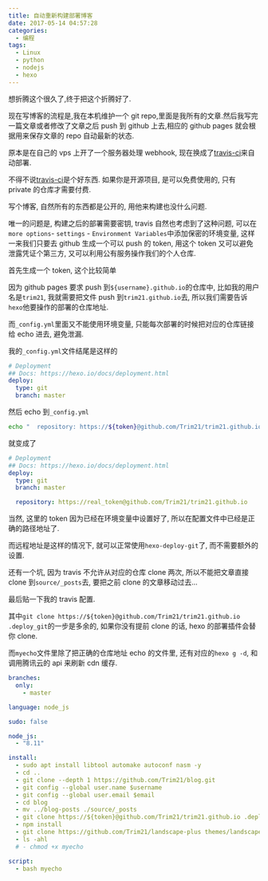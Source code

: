 ```yaml
---
title: 自动重新构建部署博客
date: 2017-05-14 04:57:28
categories:
  - 编程
tags:
  - Linux
  - python
  - nodejs
  - hexo
---
```


想折腾这个很久了,终于把这个折腾好了.

现在写博客的流程是,我在本机维护一个 git repo,里面是我所有的文章.然后我写完一篇文章或者修改了文章之后 push 到 github 上去,相应的 github pages 就会根据用来保存文章的 repo 自动最新的状态.

原本是在自己的 vps 上开了一个服务器处理 webhook, 现在换成了[travis-ci](https://travis-ci.org/)来自动部署.

<!-- more -->

不得不说[travis-ci](https://travis-ci.org/)是个好东西. 如果你是开源项目, 是可以免费使用的, 只有 private 的仓库才需要付费.

写个博客, 自然所有的东西都是公开的, 用他来构建也没什么问题.

唯一的问题是, 构建之后的部署需要密钥, travis 自然也考虑到了这种问题, 可以在`more options`- `settings` - `Environment Variables`中添加保密的环境变量, 这样一来我们只要去 github 生成一个可以 push 的 token, 用这个 token 又可以避免泄露凭证个第三方, 又可以利用公有服务操作我们的个人仓库.

首先生成一个 token, 这个比较简单

因为 github pages 要求 push 到`${username}.github.io`的仓库中, 比如我的用户名是`trim21`, 我就需要把文件 push 到`trim21.github.io`去, 所以我们需要告诉`hexo`他要操作的部署的仓库地址.

而`_config.yml`里面又不能使用环境变量, 只能每次部署的时候把对应的仓库链接给 echo 进去, 避免泄漏.

我的`_config.yml`文件结尾是这样的

```yml
# Deployment
## Docs: https://hexo.io/docs/deployment.html
deploy:
  type: git
  branch: master
```

然后 echo 到`_config.yml`

```bash
echo "  repository: https://${token}@github.com/Trim21/trim21.github.io" >> ./_config.yml
```

就变成了

```yml
# Deployment
## Docs: https://hexo.io/docs/deployment.html
deploy:
  type: git
  branch: master

  repository: https://real_token@github.com/Trim21/trim21.github.io
```

当然, 这里的 token 因为已经在环境变量中设置好了, 所以在配置文件中已经是正确的路径地址了.

而远程地址是这样的情况下, 就可以正常使用`hexo-deploy-git`了, 而不需要额外的设置.

还有一个坑, 因为 travis 不允许从对应的仓库 clone 两次, 所以不能把文章直接 clone 到`source/_posts`去, 要把之前 clone 的文章移动过去...

最后贴一下我的 travis 配置.

其中`git clone https://${token}@github.com/Trim21/trim21.github.io .deploy_git`的一步是多余的, 如果你没有提前 clone 的话, hexo 的部署插件会替你 clone.

而`myecho`文件里除了把正确的仓库地址 echo 的文件里, 还有对应的`hexo g -d`, 和调用腾讯云的 api 来刷新 cdn 缓存.

```yml
branches:
  only:
    - master

language: node_js

sudo: false

node_js:
  - "8.11"

install:
  - sudo apt install libtool automake autoconf nasm -y
  - cd ..
  - git clone --depth 1 https://github.com/Trim21/blog.git
  - git config --global user.name $username
  - git config --global user.email $email
  - cd blog
  - mv ../blog-posts ./source/_posts
  - git clone https://${token}@github.com/Trim21/trim21.github.io .deploy_git
  - npm install
  - git clone https://github.com/Trim21/landscape-plus themes/landscape-plus
  - ls -ahl
  # - chmod +x myecho

script:
  - bash myecho
```
